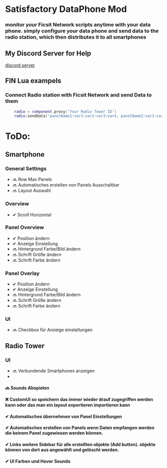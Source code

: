 
# Satisfactory DataPhone Mod 


### monitor your Ficsit Network scripts anytime with your data phone. simply configure your data phone and send data to the radio station, which then distributes it to all smartphones

## My Discord Server for Help
[discord server](https://discord.gg/mZRpZTb) 



## FIN Lua exampels

### Connect Radio station with Ficsit Network and send Data to them
```lua
    radio = component.proxy('Your Radio Tower ID')
    radio:sendData('panelName1:var1:var2:var3:var4, panelName2:var1:var2:var3:var4')
```



# ToDo: 

## Smartphone 

### General Settings 
- 🔜 Row Max Panels
- 🔜 Automatisches erstellen von Panels Ausschaltbar
- 🔜 Layout Auswahl

### Overview 
 - ✔ Scroll Horizontal 

### Panel Overview
 - ✔ Position ändern
 - ✔ Anzeige Einstellung
 - 🔜 Hintergrund Farbe/Bild ändern
 - 🔜 Schrift Größe ändern 
 - 🔜 Schrift Farbe ändern 

### Panel Overlay
 - ✔ Position ändern
 - ✔ Anzeige Einstellung
 - 🔜 Hintergrund Farbe/Bild ändern
 - 🔜 Schrift Größe ändern 
 - 🔜 Schrift Farbe ändern 

### UI 
- 🔜 Checkbox für Anzeige einstellungen

## Radio Tower

### UI 
- 🔜 Verbundende Smartphones anzeigen
- 

#### 🔜 Sounds Abspielen 

#### ❌ CustomUI so speichern das immer wieder drauf zugegriffen werden kann oder das man ein layout exportieren importieren kann 

#### ✔ Automatisches übernehmen von Panel Einstellungen  

#### ✔ Automatisches erstellen von Panels wenn Daten empfangen werden die keinem Panel zugewiesen werden können. 

#### ✔ Links weitere Sidebar für alle erstellten objekte (Add button). objekte können von dort aus angewählt und gelöscht werden. 

#### ✔ UI Farben und Hover Sounds